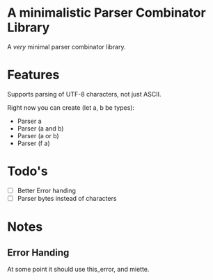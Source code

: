 # A minimalistic Parser Combinator Library

A _very_ minimal parser combinator library.

# Features 

Supports parsing of UTF-8 characters, not just ASCII.

Right now you can create (let a, b be types):
- Parser a
- Parser (a and b)
- Parser (a or  b)
- Parser (f a)

# Todo's

- [ ] Better Error handing
- [ ] Parser bytes instead of characters

# Notes

## Error Handing

At some point it should use this_error, and miette.
